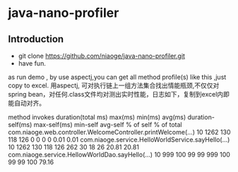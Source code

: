 # java-nano-profiler



Introduction
---

- git clone https://github.com/niaoge/java-nano-profiler.git
- have fun.

as run demo ,
by use aspectj,you can get all method profile(s) like this ,just copy to excel.
用aspectj, 可对执行链上一组方法集合找出情能瓶颈,不仅仅对spring bean，对任何.class文件均对测出实时性能，日志如下，复制到excel内即能自动对齐。

method	invokes 	duration(total ms)	max(ms)	min(ms)	avg(ms)	duration-self(ms)	max-self(ms)	min-self	avg-self	% of self	% of total
com.niaoge.web.controller.WelcomeController.printWelcome(...)	10	1262	130	118	126	0	0	0	0	0.01	0.01
 com.niaoge.service.HelloWorldService.sayHello(...)	10	1262	130	118	126	262	30	18	26	20.81	20.81
  com.niaoge.service.HellowWorldDao.sayHello(...)	10	999	100	99	99	999	100	99	99	100	79.16



